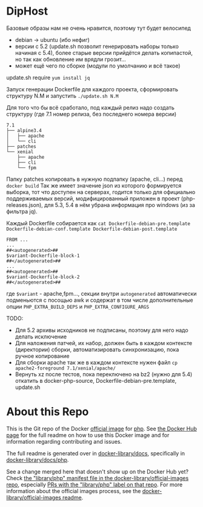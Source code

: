 # DipHost
Базовые образы нам не очень нравится, поэтому тут будет велосипед
* debian -> ubuntu (ибо нефиг)
* версии с 5.2 (update.sh позволит генерировать наборы только начиная с 5.4), более старые версии прийдётся делать копипастой, но так как обновление им врядли грозит...
* может ещё чего по сборке (модули по умолчанию и всё такое)

update.sh require `yum install jq`

Запуск генерации Dockerfile для каждого проекта, сформировать структуру N.M и запустить `./update.sh N.M`

Для того что бы всё сработало, под каждый релиз надо создать структуру (где 7.1 номер релиза, без последнего номера версии)
```
7.1
├── alpine3.4
│   ├── apache
│   └── cli
├── patches
└── xenial
    ├── apache
    ├── cli
    └── fpm
```
Папку patches копировать в нужную подпапку (apache, cli...) перед `docker build`
Так же имеет значение json из которого формируется выборка, тот что доступен на серверах, годится только для официально поддерживаемых версий, модифицированный приложен в проект (php-releases.json), для 5.3, 5.4 в нём убрана информация про windows (из за фильтра jq).

Каждый Dockerfile собирается как `cat Dockerfile-debian-pre.template Dockerfile-debian-conf.template Dockerfile-debian-post.template`
```
FROM ...
...
##<autogenerated>##
$variant-Dockerfile-block-1
##</autogenerated>##
...
##<autogenerated>##
$variant-Dockerfile-block-2
##</autogenerated>##
```
где `$variant` - apache,fpm..., секции внутри `autogenerated` автоматически подменьются с посощью awk и содержат в том числе дополнительные опции `PHP_EXTRA_BUILD_DEPS` и `PHP_EXTRA_CONFIGURE_ARGS`

TODO:
* Для 5.2 архивы исходников не подписаны, поэтому для него надо делать исключение
* Для наложения патчей, их набор, должен быть в каждом контексте (директории) сборки, автоматизировать синхронизацию, пока ручное копирование
* Для сборки apache так же в каждом контексте нужен файл `cp apache2-foreground 7.1/xenial/apache/`
* Вернуть xz после тестов, пока переключено на bz2 (нужно для 5.4) откатить в docker-php-source, Dockerfile-debian-pre.template, update.sh

# About this Repo

This is the Git repo of the Docker [official image](https://docs.docker.com/docker-hub/official_repos/) for [php](https://registry.hub.docker.com/_/php/). See [the Docker Hub page](https://registry.hub.docker.com/_/php/) for the full readme on how to use this Docker image and for information regarding contributing and issues.

The full readme is generated over in [docker-library/docs](https://github.com/docker-library/docs), specifically in [docker-library/docs/php](https://github.com/docker-library/docs/tree/master/php).

See a change merged here that doesn't show up on the Docker Hub yet? Check [the "library/php" manifest file in the docker-library/official-images repo](https://github.com/docker-library/official-images/blob/master/library/php), especially [PRs with the "library/php" label on that repo](https://github.com/docker-library/official-images/labels/library%2Fphp). For more information about the official images process, see the [docker-library/official-images readme](https://github.com/docker-library/official-images/blob/master/README.md).
